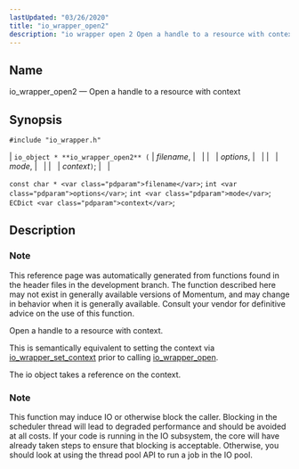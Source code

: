 ```yaml
---
lastUpdated: "03/26/2020"
title: "io_wrapper_open2"
description: "io wrapper open 2 Open a handle to a resource with context io object io wrapper open 2 filename options mode context const char filename int options int mode EC Dict context This reference page was automatically generated from functions found in the header files in the development branch The..."
---
```


<a name="apis.io_wrapper_open2"></a> 
## Name

io_wrapper_open2 — Open a handle to a resource with context

## Synopsis

`#include "io_wrapper.h"`

| `io_object * **io_wrapper_open2** (` | <var class="pdparam">filename</var>, |   |
|   | <var class="pdparam">options</var>, |   |
|   | <var class="pdparam">mode</var>, |   |
|   | <var class="pdparam">context</var>`)`; |   |

`const char * <var class="pdparam">filename</var>`;
`int <var class="pdparam">options</var>`;
`int <var class="pdparam">mode</var>`;
`ECDict <var class="pdparam">context</var>`;<a name="idp53884256"></a> 
## Description

### Note

This reference page was automatically generated from functions found in the header files in the development branch. The function described here may not exist in generally available versions of Momentum, and may change in behavior when it is generally available. Consult your vendor for definitive advice on the use of this function.

Open a handle to a resource with context.

This is semantically equivalent to setting the context via [io_wrapper_set_context](/momentum/3/3-api/apis-io-wrapper-set-context) prior to calling [io_wrapper_open](/momentum/3/3-api/apis-io-wrapper-open).

The io object takes a reference on the context.

### Note

This function may induce IO or otherwise block the caller. Blocking in the scheduler thread will lead to degraded performance and should be avoided at all costs. If your code is running in the IO subsystem, the core will have already taken steps to ensure that blocking is acceptable. Otherwise, you should look at using the thread pool API to run a job in the IO pool.